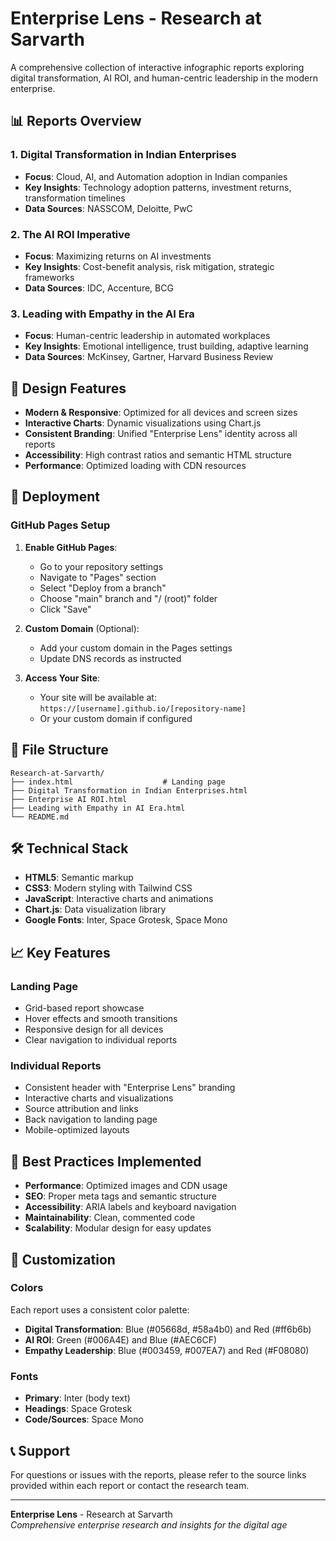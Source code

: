 # Enterprise Lens - Research at Sarvarth

A comprehensive collection of interactive infographic reports exploring digital transformation, AI ROI, and human-centric leadership in the modern enterprise.

## 📊 Reports Overview

### 1. Digital Transformation in Indian Enterprises
- **Focus**: Cloud, AI, and Automation adoption in Indian companies
- **Key Insights**: Technology adoption patterns, investment returns, transformation timelines
- **Data Sources**: NASSCOM, Deloitte, PwC

### 2. The AI ROI Imperative
- **Focus**: Maximizing returns on AI investments
- **Key Insights**: Cost-benefit analysis, risk mitigation, strategic frameworks
- **Data Sources**: IDC, Accenture, BCG

### 3. Leading with Empathy in the AI Era
- **Focus**: Human-centric leadership in automated workplaces
- **Key Insights**: Emotional intelligence, trust building, adaptive learning
- **Data Sources**: McKinsey, Gartner, Harvard Business Review

## 🎨 Design Features

- **Modern & Responsive**: Optimized for all devices and screen sizes
- **Interactive Charts**: Dynamic visualizations using Chart.js
- **Consistent Branding**: Unified "Enterprise Lens" identity across all reports
- **Accessibility**: High contrast ratios and semantic HTML structure
- **Performance**: Optimized loading with CDN resources

## 🚀 Deployment

### GitHub Pages Setup

1. **Enable GitHub Pages**:
   - Go to your repository settings
   - Navigate to "Pages" section
   - Select "Deploy from a branch"
   - Choose "main" branch and "/ (root)" folder
   - Click "Save"

2. **Custom Domain** (Optional):
   - Add your custom domain in the Pages settings
   - Update DNS records as instructed

3. **Access Your Site**:
   - Your site will be available at: `https://[username].github.io/[repository-name]`
   - Or your custom domain if configured

## 📁 File Structure

```
Research-at-Sarvarth/
├── index.html                    # Landing page
├── Digital Transformation in Indian Enterprises.html
├── Enterprise AI ROI.html
├── Leading with Empathy in AI Era.html
└── README.md
```

## 🛠 Technical Stack

- **HTML5**: Semantic markup
- **CSS3**: Modern styling with Tailwind CSS
- **JavaScript**: Interactive charts and animations
- **Chart.js**: Data visualization library
- **Google Fonts**: Inter, Space Grotesk, Space Mono

## 📈 Key Features

### Landing Page
- Grid-based report showcase
- Hover effects and smooth transitions
- Responsive design for all devices
- Clear navigation to individual reports

### Individual Reports
- Consistent header with "Enterprise Lens" branding
- Interactive charts and visualizations
- Source attribution and links
- Back navigation to landing page
- Mobile-optimized layouts

## 🎯 Best Practices Implemented

- **Performance**: Optimized images and CDN usage
- **SEO**: Proper meta tags and semantic structure
- **Accessibility**: ARIA labels and keyboard navigation
- **Maintainability**: Clean, commented code
- **Scalability**: Modular design for easy updates

## 🔧 Customization

### Colors
Each report uses a consistent color palette:
- **Digital Transformation**: Blue (#05668d, #58a4b0) and Red (#ff6b6b)
- **AI ROI**: Green (#006A4E) and Blue (#AEC6CF)
- **Empathy Leadership**: Blue (#003459, #007EA7) and Red (#F08080)

### Fonts
- **Primary**: Inter (body text)
- **Headings**: Space Grotesk
- **Code/Sources**: Space Mono

## 📞 Support

For questions or issues with the reports, please refer to the source links provided within each report or contact the research team.

---

**Enterprise Lens** - Research at Sarvarth  
*Comprehensive enterprise research and insights for the digital age*